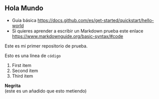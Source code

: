 ## Hola Mundo

- Guia básica https://docs.github.com/es/get-started/quickstart/hello-world  
- Si quieres aprender a escribir un Markdown prueba este enlace https://www.markdownguide.org/basic-syntax/#code  

Este es mi primer repositorio de prueba.   

Esto es una línea de `código`

1. First item
2. Second item
3. Third item  

**Negrita**  
(este es un añadido que esto metiendo)  
